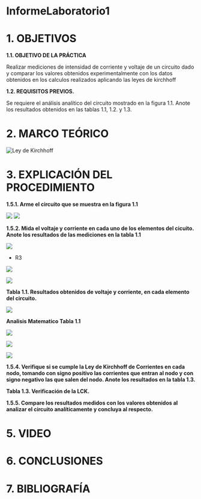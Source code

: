 # InformeLaboratorio1

# 1. OBJETIVOS

**1.1. OBJETIVO DE LA PRÁCTICA**

Realizar mediciones de intensidad de corriente y voltaje de un circuito dado y comparar los valores obtenidos experimentalmente con los datos obtenidos en los calculos realizados aplicando las leyes de kirchhoff

**1.2. REQUISITOS PREVIOS.**

Se requiere el análisis analítico del circuito mostrado en la figura 1.1. Anote los resultados
obtenidos en las tablas 1.1, 1.2. y 1.3.

# 2. MARCO TEÓRICO

![Ley de Kirchhoff](https://user-images.githubusercontent.com/84587293/120760986-57ce8900-c4da-11eb-86b7-ea6cdd5a7c96.png)

# 3. EXPLICACIÓN DEL PROCEDIMIENTO

**1.5.1. Arme el circuito que se muestra en la figura 1.1**

![](https://github.com/AndreaQuichimbo/InformeLaboratorio1/blob/main/WhatsApp%20Image%202021-06-03%20at%2018.17.43.jpeg)
![](https://github.com/AndreaQuichimbo/InformeLaboratorio1/blob/main/WhatsApp%20Image%202021-06-03%20at%2018.19.35.jpeg)

**1.5.2. Mida el voltaje y corriente en cada uno de los elementos del cicuito. Anote los resultados de las mediciones en la tabla 1.1**

![](https://github.com/AndreaQuichimbo/InformeLaboratorio1/blob/main/WhatsApp%20Image%202021-06-03%20at%2018.30.54%20(1).jpeg)

* R3

![](https://github.com/AndreaQuichimbo/InformeLaboratorio1/blob/main/WhatsApp%20Image%202021-06-03%20at%2018.30.54%20(2).jpeg)

![](https://github.com/AndreaQuichimbo/InformeLaboratorio1/blob/main/WhatsApp%20Image%202021-06-03%20at%2018.30.54.jpeg)


**Tabla 1.1. Resultados obtenidos de voltaje y corriente, en cada elemento del circuito.**

![](https://github.com/AndreaQuichimbo/InformeLaboratorio1/blob/main/WhatsApp%20Image%202021-06-03%20at%2018.41.47.jpeg)

**Analisis Matematico Tabla 1.1**

![](https://github.com/AndreaQuichimbo/InformeLaboratorio1/blob/main/WhatsApp%20Image%202021-06-03%20at%2019.56.32.jpeg)

![](https://github.com/AndreaQuichimbo/InformeLaboratorio1/blob/main/WhatsApp%20Image%202021-06-03%20at%2019.56.32%20(1).jpeg)

![](https://github.com/AndreaQuichimbo/InformeLaboratorio1/blob/main/WhatsApp%20Image%202021-06-03%20at%2019.56.32%20(2).jpeg)

**1.5.4. Verifique si se cumple la Ley de Kirchhoff de Corrientes en cada nodo, tomando
con signo positivo las corrientes que entran al nodo y con signo negativo las que salen
del nodo. Anote los resultados en la tabla 1.3.**

**Tabla 1.3. Verificación de la LCK.**

**1.5.5. Compare los resultados medidos con los valores obtenidos al analizar el circuito
analíticamente y concluya al respecto.**

# 5. VIDEO

# 6. CONCLUSIONES

# 7. BIBLIOGRAFÍA
